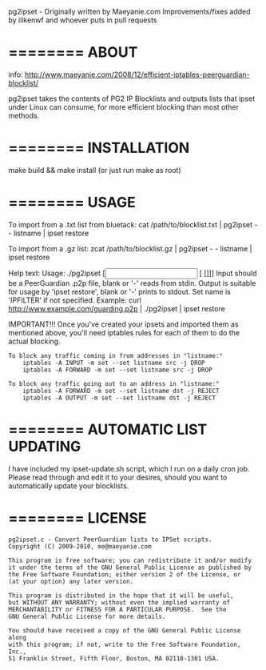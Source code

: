 pg2ipset - Originally written by Maeyanie.com 
Improvements/fixes added by ilikenwf and whoever puts in pull requests

========
ABOUT
========

info: http://www.maeyanie.com/2008/12/efficient-iptables-peerguardian-blocklist/

pg2ipset takes the contents of PG2 IP Blocklists and outputs lists that
ipset under Linux can consume, for more efficient blocking than most 
other methods.


========
INSTALLATION
========

make build && make install 
(or just run make as root)

========
USAGE
========

To import from a .txt list from bluetack:
	cat /path/to/blocklist.txt | pg2ipset - - listname | ipset restore

To import from a .gz list:
	zcat /path/to/blocklist.gz | pg2ipset - - listname | ipset restore

Help text:
	Usage: ./pg2ipset [<input> [<output> [<set name>]]]
	Input should be a PeerGuardian .p2p file, blank or '-' reads from stdin.
	Output is suitable for usage by 'ipset restore', blank or '-' prints to stdout.
	Set name is 'IPFILTER' if not specified.
	Example: curl http://www.example.com/guarding.p2p | ./pg2ipset | ipset restore
	

IMPORTANT!!!
	Once you've created your ipsets and imported them as mentioned above, 
	you'll need iptables rules for each of them to do the actual blocking.
	
	To block any traffic coming in from addresses in "listname:"
		iptables -A INPUT -m set --set listname src -j DROP
		iptables -A FORWARD -m set --set listname src -j DROP
	
	To block any traffic going out to an address in "listname:"
		iptables -A FORWARD -m set --set listname dst -j REJECT
		iptables -A OUTPUT -m set --set listname dst -j REJECT

========
AUTOMATIC LIST UPDATING
========

I have included my ipset-update.sh script, which I run on a daily 
cron job. Please read through and edit it to your desires, should you
want to automatically update your blocklists.

========
LICENSE
========

	pg2ipset.c - Convert PeerGuardian lists to IPSet scripts.
	Copyright (C) 2009-2010, me@maeyanie.com

	This program is free software; you can redistribute it and/or modify
	it under the terms of the GNU General Public License as published by
	the Free Software Foundation; either version 2 of the License, or
	(at your option) any later version.

	This program is distributed in the hope that it will be useful,
	but WITHOUT ANY WARRANTY; without even the implied warranty of
	MERCHANTABILITY or FITNESS FOR A PARTICULAR PURPOSE.  See the
	GNU General Public License for more details.

	You should have received a copy of the GNU General Public License along
	with this program; if not, write to the Free Software Foundation, Inc.,
	51 Franklin Street, Fifth Floor, Boston, MA 02110-1301 USA.
